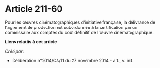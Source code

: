 # Article 211-60

Pour les œuvres cinématographiques d'initiative française, la délivrance de l'agrément de production est subordonnée à la
certification par un commissaire aux comptes du coût définitif de l'œuvre cinématographique.

**Liens relatifs à cet article**

_Créé par_:

  - Délibération n°2014/CA/11 du 27 novembre 2014 - art., v. init.
